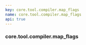 ```yaml
---
key: core.tool.compiler.map_flags
name: core.tool.compiler.map_flags
api: true
---
```


### core.tool.compiler.map_flags
